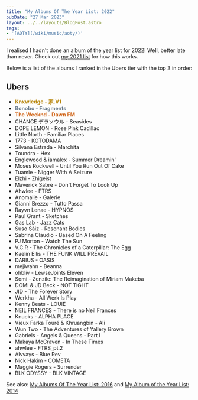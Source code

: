 ```yaml
---
title: "My Albums Of The Year List: 2022"
pubDate: "27 Mar 2023"
layout: ../../layouts/BlogPost.astro
tags:
- '[AOTY](/wiki/music/aoty/)'
---
```


I realised I hadn't done an album of the year list for 2022! Well, better late than never. Check out [my 2021 list](/posts/aoty-2021/) for how this works.

Below is a list of the albums I ranked in the Ubers tier with the top 3 in order:

## Ubers

- <span style="color: darkgoldenrod;">**Knxwledge - 家.V1**</span>
- <span style="color: slategrey;">**Bonobo - Fragments**</span>
- <span style="color: chocolate;">**The Weeknd - Dawn FM**</span>
- CHANCE デラソウル - Seasides
- DOPE LEMON - Rose Pink Cadillac
- Little North - Familiar Places
- 1773 - KOTODAMA
- Silvana Estrada - Marchita
- Toundra - Hex
- Englewood & iamalex - Summer Dreamin'
- Moses Rockwell - Until You Run Out Of Cake
- Tuamie - Nigger With A Seizure
- Elzhi - Zhigeist
- Maverick Sabre - Don't Forget To Look Up
- Ahwlee - FTRS
- Anomalie - Galerie
- Gianni Brezzo - Tutto Passa
- Rayvn Lenae - HYPNOS
- Paul Grant - Sketches
- Gas Lab - Jazz Cats
- Suso Sáiz - Resonant Bodies
- Sabrina Claudio - Based On A Feeling
- PJ Morton - Watch The Sun
- V.C.R - The Chronicles of a Caterpillar: The Egg
- Kaelin Ellis - THE FUNK WILL PREVAIL
- DARIUS  - OASIS
- mejiwahn - Beanna
- ohbliv  - LewseJoints Eleven
- Somi - Zenzile: The Reimagination of Miriam Makeba
- DOMi & JD Beck - NOT TiGHT
- JID - The Forever Story
- Werkha - All Werk Is Play
- Kenny Beats - LOUIE
- NEIL FRANCES - There is no Neil Frances
- Knucks - ALPHA PLACE
- Vieux Farka Touré & Khruangbin - Ali
- Wun Two - The Adventures of Yallery Brown
- Gabriels - Angels & Queens - Part I
- Makaya McCraven - In These Times
- ahwlee - FTRS_pt.2
- Alvvays - Blue Rev
- Nick Hakim - COMETA
- Maggie Rogers - Surrender
- BLK ODYSSY - BLK VINTAGE

See also: [My Albums Of The Year List: 2016](/posts/aoty-2016/) and [My Album of the Year List: 2014](/posts/my-album-of-the-year-list-2014/)
